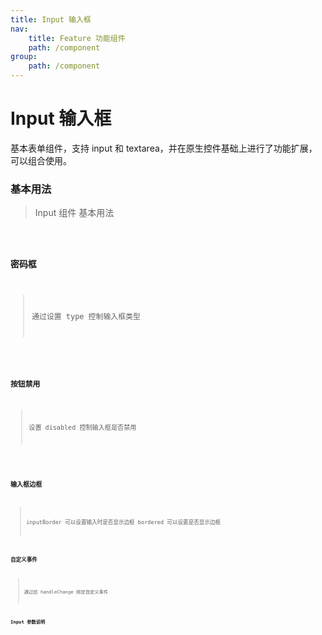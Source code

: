 ```yaml
---
title: Input 输入框
nav:
    title: Feature 功能组件
    path: /component
group:
    path: /component
---
```


# Input 输入框

基本表单组件，支持 input 和 textarea，并在原生控件基础上进行了功能扩展，可以组合使用。

### 基本用法

> Input 组件 基本用法

<code src='./demo/index1.tsx' />

### 密码框

> 通过设置 type 控制输入框类型

<code src='./demo/index3.tsx' />

### 按钮禁用

> 设置 disabled 控制输入框是否禁用

<code src='./demo/index2.tsx' />

### 输入框边框

> inputBorder 可以设置输入时是否显示边框 bordered 可以设置是否显示边框 <code src='./demo/index5.tsx' />

### 自定义事件

> 通过给 handleChange 绑定自定义事件 <code src='./demo/index4.tsx' />

### Input 参数说明

<API>
